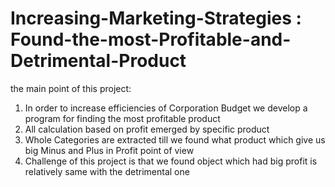 # Increasing-Marketing-Strategies : Found-the-most-Profitable-and-Detrimental-Product
the main point of this project:
1. In order to increase efficiencies of Corporation Budget we develop a program for finding the most profitable product
2. All calculation based on profit emerged by specific product
3. Whole Categories are extracted till we found what product which give us big Minus and Plus in Profit point of view
4. Challenge of this project is that we found object which had big profit is relatively same with the detrimental one
